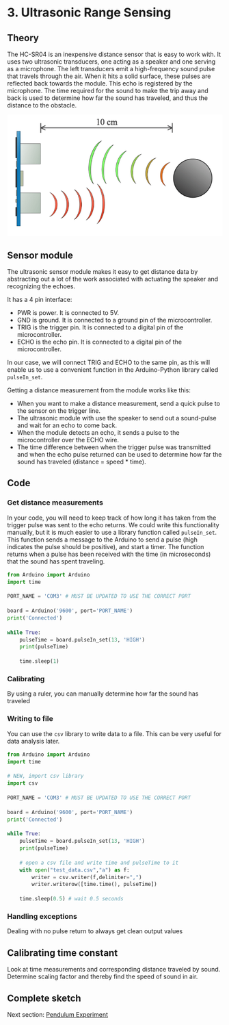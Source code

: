 # 3. Ultrasonic Range Sensing

## Theory
The HC-SR04 is an inexpensive distance sensor that is easy to work with. It uses two ultrasonic transducers, one acting as a speaker and one serving as a microphone. The left transducers emit a high-frequency sound pulse that travels through the air. When it hits a solid surface, these pulses are reflected back towards the module. This echo is registered by the microphone. The time required for the sound to make the trip away and back is used to determine how far the sound has traveled, and thus the distance to the obstacle.

![](Images/sensor_operation.png)

## Sensor module
The ultrasonic sensor module makes it easy to get distance data by abstracting out a lot of the work associated with actuating the speaker and recognizing the echoes.

It has a 4 pin interface:
- PWR is power. It is connected to 5V.
- GND is ground. It is connected to a ground pin of the microcontroller.
- TRIG is the trigger pin. It is connected to a digital pin of the microcontroller.
- ECHO is the echo pin. It is connected to a digital pin of the microcontroller.

In our case, we will connect TRIG and ECHO to the same pin, as this will enable us to use a convenient function in the Arduino-Python library called `pulseIn_set`.

Getting a distance measurement from the module works like this:
- When you want to make a distance measurement, send a quick pulse to the sensor on the trigger line.
- The ultrasonic module with use the speaker to send out a sound-pulse and wait for an echo to come back.
- When the module detects an echo, it sends a pulse to the microcontroller over the ECHO wire.
- The time difference between when the trigger pulse was transmitted and when the echo pulse returned can be used to determine how far the sound has traveled (distance = speed * time).


## Code
### Get distance measurements

In your code, you will need to keep track of how long it has taken from the trigger pulse was sent to the echo returns. We could write this functionality manually, but it is much easier to use a library function called `pulseIn_set`. This function sends a message to the Arduino to send a pulse (high indicates the pulse should be positive), and start a timer. The function returns when a pulse has been received with the time (in microseconds) that the sound has spent traveling.

```python
from Arduino import Arduino
import time

PORT_NAME = 'COM3' # MUST BE UPDATED TO USE THE CORRECT PORT

board = Arduino('9600', port='PORT_NAME')
print('Connected')

while True:
    pulseTime = board.pulseIn_set(13, 'HIGH')
    print(pulseTime)

    time.sleep(1)
```

### Calibrating
By using a ruler, you can manually determine how far the sound has traveled


### Writing to file
You can use the `csv` library to write data to a file. This can be very useful for data analysis later.

```python
from Arduino import Arduino
import time

# NEW, import csv library
import csv

PORT_NAME = 'COM3' # MUST BE UPDATED TO USE THE CORRECT PORT

board = Arduino('9600', port='PORT_NAME')
print('Connected')

while True:
    pulseTime = board.pulseIn_set(13, 'HIGH')
    print(pulseTime)

    # open a csv file and write time and pulseTime to it
    with open("test_data.csv","a") as f:
        writer = csv.writer(f,delimiter=",")
        writer.writerow([time.time(), pulseTime])

    time.sleep(0.5) # wait 0.5 seconds
```

### Handling exceptions
Dealing with no pulse return to always get clean output values

## Calibrating time constant
Look at time measurements and corresponding distance traveled by sound. Determine scaling factor and thereby find the speed of sound in air.


## Complete sketch



Next section: [Pendulum Experiment](/4.%20Pendulum%20Experiment/)
